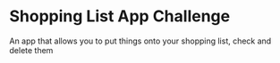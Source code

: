 # Shopping List App Challenge

An app that allows you to put things onto your shopping list, check and delete them
